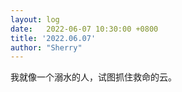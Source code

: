 ```yaml
---
layout: log
date:   2022-06-07 10:30:00 +0800
title: '2022.06.07'
author: "Sherry"
---
```


我就像一个溺水的人，试图抓住救命的云。